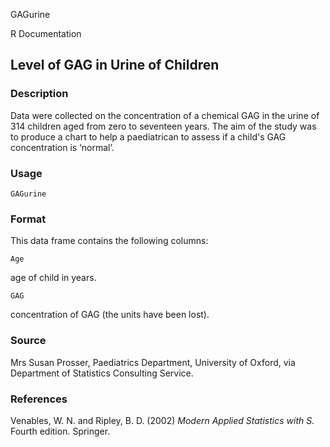 GAGurine

R Documentation

##  Level of GAG in Urine of Children

### Description

Data were collected on the concentration of a chemical GAG in the urine of 314
children aged from zero to seventeen years. The aim of the study was to
produce a chart to help a paediatrican to assess if a child's GAG
concentration is ‘normal’.

### Usage

    
    GAGurine

### Format

This data frame contains the following columns:

`Age`

age of child in years.

`GAG`

concentration of GAG (the units have been lost).

### Source

Mrs Susan Prosser, Paediatrics Department, University of Oxford, via
Department of Statistics Consulting Service.

### References

Venables, W. N. and Ripley, B. D. (2002) _Modern Applied Statistics with S._
Fourth edition. Springer.

